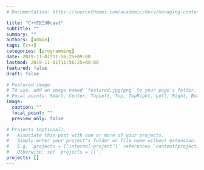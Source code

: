 ```yaml
---
# Documentation: https://sourcethemes.com/academic/docs/managing-content/

title: "C++的三种cast"
subtitle: ""
summary: ""
authors: [admin]
tags: [c++]
categories: [programming]
date: 2019-11-01T11:56:25+09:00
lastmod: 2019-11-01T11:56:25+09:00
featured: false
draft: false

# Featured image
# To use, add an image named `featured.jpg/png` to your page's folder.
# Focal points: Smart, Center, TopLeft, Top, TopRight, Left, Right, BottomLeft, Bottom, BottomRight.
image:
  caption: ""
  focal_point: ""
  preview_only: false

# Projects (optional).
#   Associate this post with one or more of your projects.
#   Simply enter your project's folder or file name without extension.
#   E.g. `projects = ["internal-project"]` references `content/project/deep-learning/index.md`.
#   Otherwise, set `projects = []`.
projects: []
---
```

